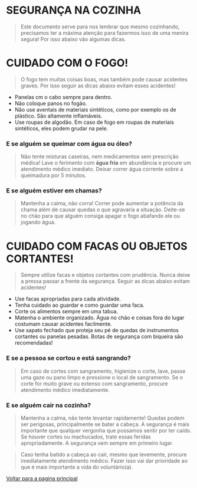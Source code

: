 # SEGURANÇA NA COZINHA
>Este documento serve para nos lembrar que mesmo cozinhando, precisamos ter a máxima atenção para fazermos isso de uma menira segura!
Por isso abaixo vão algumas dicas.

# CUIDADO COM O FOGO!
>O fogo tem muitas coisas boas, mas também pode causar acidentes graves.
Por isso seguir as dicas abaixo evitam esses acidentes!

* Panelas cm o cabo sempre para dentro.
* Não coloque panos no fogão.
* Não use aventais de materiais sintéticos, como por exemplo os de plástico. São altamente inflamáveis.
* Use roupas de algodão. Em caso de fogo em roupas de materiais sintéticos, eles podem grudar na pele.

### E se alguém se queimar com água ou óleo?
>Não tente misturas caseiras, nem medicamentos sem prescrição médica!
Lave o ferimento com **água fria** em abundância e procure um atendimento médico imediato.
Deixar correr água corrente sobre a queimadura por 5 minutos.

### E se alguém estiver em chamas?
>Mantenha a calma, não corra! Correr pode aumentar a potência da chama além de causar quedas o que agravaria a situação.
Deite-se no chão para que alguém consiga apagar o fogo abafando ele ou jogando água.

# CUIDADO COM FACAS OU OBJETOS CORTANTES!
>Sempre utilize facas e objetos cortantes com prudência. Nunca deixe a pressa passar a frente da segurança.
Seguir as dicas abaixo evitam acidentes!

* Use facas apropriadas para cada atividade.
* Tenha cuidado ao guardar e como guardar uma faca.
* Corte os alimentos sempre em uma tabua.
* Matenha o ambiente organizado. Água no chão e coisas fora do lugar costumam causar acidentes facilmente.
* Use sapato fechado que proteja seu pé de quedas de instrumentos cortantes ou panelas pesadas. Botas de segurança com biqueira são recomendadas!

### E se a pessoa se cortou e está sangrando?
>Em caso de cortes com sangramento, higienize o corte, lave, passe uma gaze ou pano limpo e pressione o local de sangramento.
Se o corte for muito grave ou extenso com sangramento, procure atendimento médico imediatamente.

### E se alguém cair na cozinha?
>Mantenha a calma, não tente levantar rapidamente! Quedas podem ser perigosas, principalmente se bater a cabeça. A segurança é mais importante
que qualquer vergonha que possamos sentir por ter caído. Se houver cortes ou machucados, trate essas feridas apropriadamente. A segurança vem sempre
em primeiro lugar.

>Caso tenha batido a cabeça ao cair, mesmo que levemente, procure imediatamente atendimento médico. Fazer isso vai dar prioridade ao que é mais importante
a vida do voluntário(a).

[Voltar para a pagina principal](https://github.com/ibrahim-brumate/arranjo-alimentacao/)
